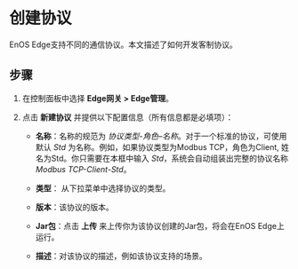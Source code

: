 # 创建协议<creation>

EnOS Edge支持不同的通信协议。本文描述了如何开发客制协议。

## 步骤<procedure>

1. 在控制面板中选择 **Edge网关 > Edge管理**。

2. 点击 **新建协议** 并提供以下配置信息（所有信息都是必填项）：

   - **名称**：名称的规范为 _协议类型-角色–名称_。对于一个标准的协议，可使用默认 _Std_ 为名称。例如，如果协议类型为Modbus TCP，角色为Client, 姓名为Std。你只需要在本框中输入 _Std_，系统会自动组装出完整的协议名称 _Modbus TCP-Client-Std_。

   - **类型**： 从下拉菜单中选择协议的类型。
   - **版本**：该协议的版本。
   - **Jar包**：点击 **上传** 来上传你为该协议创建的Jar包，将会在EnOS Edge上运行。
   - **描述**：对该协议的描述，例如该协议支持的场景。
